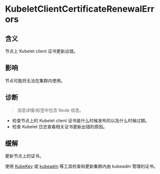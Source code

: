 
# KubeletClientCertificateRenewalErrors

## 含义

节点上 Kubelet client 证书更新出错。

## 影响

节点可能将无法在集群内使用。

## 诊断

> 消息详情/标签中包含 Node 信息。

- 检查节点上的 Kubelet client 证书是什么时候发布的以及什么时候过期。
- 检查 Kubelet 日志查看相关证书更新出错的原因。

## 缓解

更新节点上的证书。  

使用 [KubeKey](https://github.com/kubesphere/kubekey/blob/master/docs/check-renew-certificate.md) 或 [kubeadm](https://kubernetes.io/zh-cn/docs/tasks/administer-cluster/kubeadm/kubeadm-certs) 等工具检查和更新集群内由 kubeadm 管理的证书。